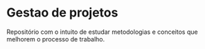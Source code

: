 # Gestao de projetos
Repositório com o intuito de estudar metodologias e conceitos que melhorem o processo de trabalho.
